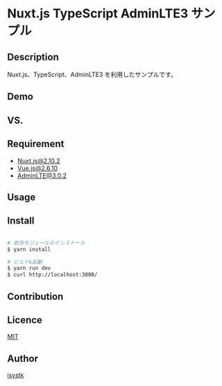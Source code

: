 Nuxt.js TypeScript AdminLTE3 サンプル
====

## Description

Nuxt.js、TypeScript、AdminLTE3 を利用したサンプルです。

## Demo

## VS. 

## Requirement

* Nuxt.js@2.10.2
* Vue.js@2.6.10 
* AdminLTE@3.0.2

## Usage

## Install

``` bash

# 依存モジュールのインストール
$ yarn install

# ビルド&起動
$ yarn run dev
$ curl http://localhost:3000/
```

## Contribution

## Licence

[MIT](https://github.com/isystk/nuxtjs-adminlte/LICENCE)

## Author

[isystk](https://github.com/isystk)


